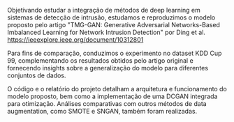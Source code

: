 Objetivando estudar a integração de métodos de deep learning em sistemas de detecção de intrusão, estudamos e reproduzimos o modelo proposto pelo artigo "TMG-GAN: Generative Adversarial Networks-Based Imbalanced Learning for Network Intrusion Detection" por Ding et al. https://ieeexplore.ieee.org/document/10312801

Para fins de comparação, conduzimos o experimento no dataset KDD Cup 99, complementando os resultados obtidos pelo artigo original e fornecendo insights sobre a generalização do modelo para diferentes conjuntos de dados.

O código e o relatório do projeto detalham a arquitetura e funcionamento do modelo proposto, bem como a implementação de uma DCGAN integrada para otimização. Análises comparativas com outros métodos de data augmentation, como SMOTE e SNGAN, também foram realizadas.
